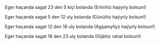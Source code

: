 

Eger haçanda sagat 23 den 5 kiçi bolanda
(Ertiriňiz haýyrly bolsun!)

Eger haçanda sagat 5 den 12 uly bolanda
(Günüňiz haýyrly bolsun!)

Eger haçanda sagat 12 den 18 uly bolanda
(Agşamyňyz haýyrly bolsun!)

Eger haçanda sagat 18 den 23 uly bolanda
(Gijäňiz rahat bolsun!)